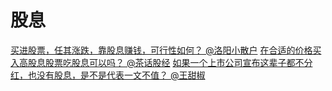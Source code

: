 # 股息
[买进股票，任其涨跌，靠股息赚钱，可行性如何？ @洛阳小散户](https://www.zhihu.com/question/317601458)
[在合适的价格买入高股息股票吃股息可以吗？ @茶话股经](https://www.zhihu.com/question/372282813)
[如果一个上市公司宣布这辈子都不分红，也没有股息，是不是代表一文不值？ @王甜椒](https://www.zhihu.com/question/381879695/answer/1760272566)